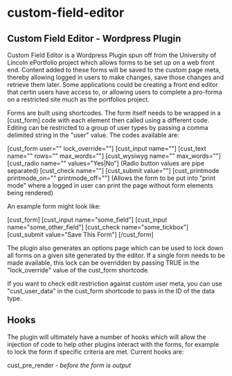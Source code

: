 # custom-field-editor
## Custom Field Editor - Wordpress Plugin

Custom Field Editor is a Wordpress Plugin spun off from the University of Lincoln ePortfolio project which allows forms to be set up on a web front end. Content added to these forms will be saved to the custom page meta, thereby allowing logged in users to make changes, save those changes and retrieve them later. Some applications could be creating a front end editor that certin users have access to, or allowing users to complete a pro-forma on a restricted site much as the portfolios project.

Forms are built using shortcodes. The form itself needs to be wrapped in a [cust_form] code with each element then called using a different code. Editing can be restricted to a group of user types by passing a comma delimited string in the "user" value. The codes available are:

[cust_form user="" lock_override=""]
[cust_input name=""]
[cust_text name="" rows="" max_words=""]
[cust_wysiwyg name="" max_words=""]
[cust_radio name="" values="Yes|No"] (Radio button values are pipe separated)
[cust_check name=""]
[cust_submit value=""]
[cust_printmode printmode_on="" printmode_off=""] (Allows the form to be put into "print mode" where a logged in user can print the page without form elements being rendered)

An example form might look like:

[cust_form]
 	[cust_input name="some_field"]
 	[cust_input name="some_other_field"]
 	[cust_check name="some_tickbox"]
 	[cust_submit value="Save This Form"]
[/cust_form]

The plugin also generates an options page which can be used to lock down all forms on a given site generated by the editor. If a single form needs to be made available, this lock can be overridden by passing TRUE in the "lock_override" value of the cust_form shortcode.

If you want to check edit restriction against custom user meta, you can use "cust_user_data" in the cust_form shortcode to pass in the ID of the data type.

## Hooks

The plugin will ultimately have a number of hooks which will allow the injection of code to help other plugins interact with the forms, for example to lock the form if specific criteria are met. Current hooks are:

cust_pre_render - *before the form is output*